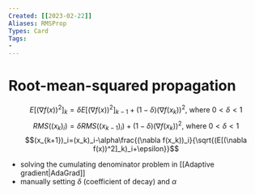 ```yaml
---
Created: [[2023-02-22]]
Aliases: RMSProp
Types: Card
Tags: 
- 
---
```

# Root-mean-squared propagation
$$E[(\nabla f(x))^2]_k=\delta E[(\nabla f(x))^2]_{k-1}+(1-\delta)(\nabla f(x_k))^2\text{, where }0<\delta<1$$
$$RMS((x_k)_i)=\delta RMS((x_{k-1})_i)+(1-\delta)(\nabla f(x_k))^2\text{, where }0<\delta<1$$
$$(x_{k+1})_i=(x_k)_i-\alpha\frac{(\nabla f(x_k))_i}{\sqrt{(E[(\nabla f(x))^2]_k)_i+\epsilon}}$$
- solving the cumulating denominator problem in [[Adaptive gradient|AdaGrad]] 
- manually setting $\delta$ (coefficient of decay) and $\alpha$
